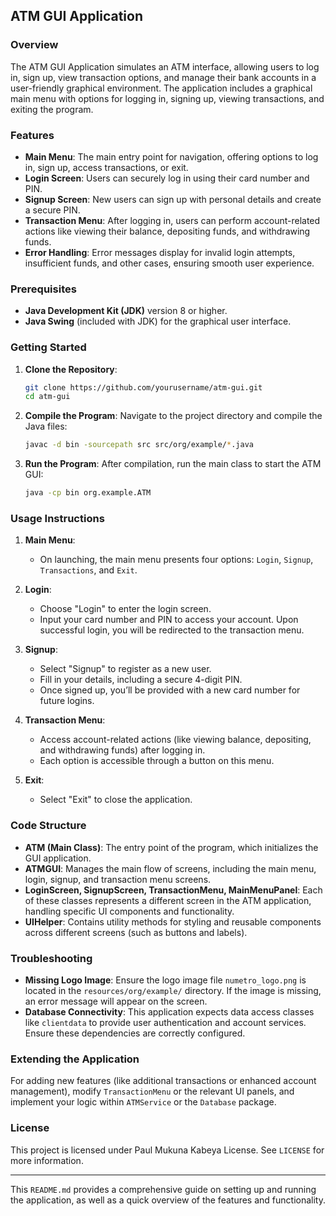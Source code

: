
## ATM GUI Application

### Overview

The ATM GUI Application simulates an ATM interface, allowing users to log in, sign up, view transaction options, and manage their bank accounts in a user-friendly graphical environment. The application includes a graphical main menu with options for logging in, signing up, viewing transactions, and exiting the program.

### Features

- **Main Menu**: The main entry point for navigation, offering options to log in, sign up, access transactions, or exit.
- **Login Screen**: Users can securely log in using their card number and PIN.
- **Signup Screen**: New users can sign up with personal details and create a secure PIN.
- **Transaction Menu**: After logging in, users can perform account-related actions like viewing their balance, depositing funds, and withdrawing funds.
- **Error Handling**: Error messages display for invalid login attempts, insufficient funds, and other cases, ensuring smooth user experience.

### Prerequisites

- **Java Development Kit (JDK)** version 8 or higher.
- **Java Swing** (included with JDK) for the graphical user interface.

### Getting Started

1. **Clone the Repository**:
   ```bash
   git clone https://github.com/yourusername/atm-gui.git
   cd atm-gui
   ```

2. **Compile the Program**:
   Navigate to the project directory and compile the Java files:
   ```bash
   javac -d bin -sourcepath src src/org/example/*.java
   ```

3. **Run the Program**:
   After compilation, run the main class to start the ATM GUI:
   ```bash
   java -cp bin org.example.ATM
   ```

### Usage Instructions

1. **Main Menu**:
   - On launching, the main menu presents four options: `Login`, `Signup`, `Transactions`, and `Exit`.

2. **Login**:
   - Choose "Login" to enter the login screen.
   - Input your card number and PIN to access your account. Upon successful login, you will be redirected to the transaction menu.

3. **Signup**:
   - Select "Signup" to register as a new user.
   - Fill in your details, including a secure 4-digit PIN.
   - Once signed up, you’ll be provided with a new card number for future logins.

4. **Transaction Menu**:
   - Access account-related actions (like viewing balance, depositing, and withdrawing funds) after logging in.
   - Each option is accessible through a button on this menu.

5. **Exit**:
   - Select "Exit" to close the application.

### Code Structure

- **ATM (Main Class)**: The entry point of the program, which initializes the GUI application.
- **ATMGUI**: Manages the main flow of screens, including the main menu, login, signup, and transaction menu screens.
- **LoginScreen, SignupScreen, TransactionMenu, MainMenuPanel**: Each of these classes represents a different screen in the ATM application, handling specific UI components and functionality.
- **UIHelper**: Contains utility methods for styling and reusable components across different screens (such as buttons and labels).

### Troubleshooting

- **Missing Logo Image**: Ensure the logo image file `numetro_logo.png` is located in the `resources/org/example/` directory. If the image is missing, an error message will appear on the screen.
- **Database Connectivity**: This application expects data access classes like `clientdata` to provide user authentication and account services. Ensure these dependencies are correctly configured.

### Extending the Application

For adding new features (like additional transactions or enhanced account management), modify `TransactionMenu` or the relevant UI panels, and implement your logic within `ATMService` or the `Database` package.

### License

This project is licensed under Paul Mukuna Kabeya License. See `LICENSE` for more information.

--- 

This `README.md` provides a comprehensive guide on setting up and running the application, as well as a quick overview of the features and functionality.